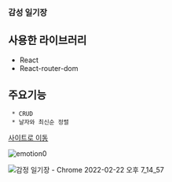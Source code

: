### 감성 일기장

  ## 사용한 라이브러리
  * React
  * React-router-dom
    
     
 ## 주요기능
 
     * CRUD 
     * 날자와 최신순 정렬

[사이트로 이동](https://wonderful-edison-3cc840.netlify.app)

![emotion0](https://user-images.githubusercontent.com/80139780/155120076-4150c45d-0522-4087-a3ff-a26be0ed52c9.gif)

![감정 일기장 - Chrome 2022-02-22 오후 7_14_57](https://user-images.githubusercontent.com/80139780/155121522-43b509a2-2869-4f6b-8efb-2c371924a208.png)


